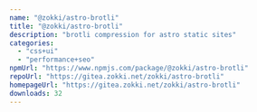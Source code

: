 ```yaml
---
name: "@zokki/astro-brotli"
title: "@zokki/astro-brotli"
description: "brotli compression for astro static sites"
categories:
  - "css+ui"
  - "performance+seo"
npmUrl: "https://www.npmjs.com/package/@zokki/astro-brotli"
repoUrl: "https://gitea.zokki.net/zokki/astro-brotli"
homepageUrl: "https://gitea.zokki.net/zokki/astro-brotli"
downloads: 32
---
```

